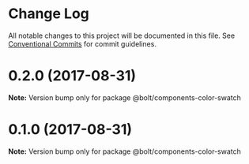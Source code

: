 # Change Log

All notable changes to this project will be documented in this file.
See [Conventional Commits](https://conventionalcommits.org) for commit guidelines.

<a name="0.2.0"></a>
# 0.2.0 (2017-08-31)




**Note:** Version bump only for package @bolt/components-color-swatch

<a name="0.1.0"></a>
# 0.1.0 (2017-08-31)




**Note:** Version bump only for package @bolt/components-color-swatch
